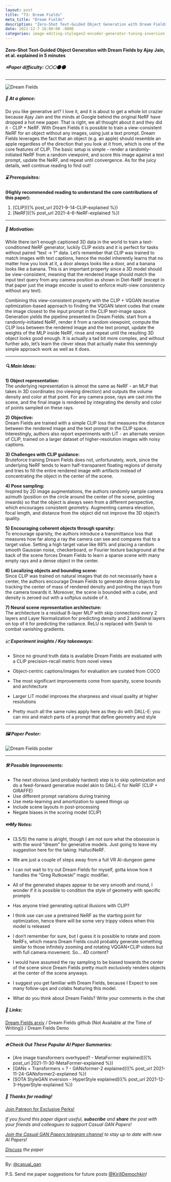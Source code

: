 ```yaml
---
layout: post
title: "73: Dream Fields"
meta_title: "Dream Fields"
description: "Zero-Shot Text-Guided Object Generation with Dream Fields by Ajay Jain, et al. explained in 5 minutes"
date: 2021-12-7 16:00:00 -0000
categories: image-editing-stylegan2-encoder-generator-tuning-inversion
---
```


#### Zero-Shot Text-Guided Object Generation with Dream Fields by Ajay Jain, et al. explained in 5 minutes

##### ⭐️Paper difficulty: 🌕🌕🌕🌑🌑

***

![Dream Fields](/assets/images/dreamfields_teaser.gif "Dream Fields Teaser")

##### 🎯 At a glance:

Do you like generative art? I love it, and it is about to get a whole lot crazier because Ajay Jain and the minds at Google behind the original NeRF have dropped a hot new paper. That is right, we all thought about it and they did it - CLIP + NeRF. With Dream Fields it is possible to train a view-consistent NeRF for an object without any images, using just a text prompt. Dream Fields leverages the fact that an object (e.g. an apple) should resemble an apple regardless of the direction that you look at it from, which is one of the core features of CLIP. The basic setup is simple - render a randomly-initiated NeRF from a random viewpoint, and score this image against a text prompt, update the NeRF, and repeat until convergence. As for the juicy details, well continue reading to find out!

##### ⌛️ Prerequisites:

**(Highly recommended reading to understand the core contributions of this paper):**  
1) [CLIP]({% post_url 2021-9-14-CLIP-explained %})  
2) [NeRF]({% post_url 2021-4-6-NeRF-explained %})   

***

##### 🚀 Motivation:

While there isn’t enough captioned 3D data in the world to train a text-conditioned NeRF generator, luckily CLIP exists and it is perfect for tasks without paired “text -> ?” data. Let’s remember that CLIP was trained to match images with text captions, hence the model inherently learns that no matter how you look at it, a door always looks like a door, and a banana looks like a banana. This is an important property since a 3D model should be view-consistent, meaning that the rendered image should match the input text query from any camera position as shown in Diet-NeRF (except in that paper just the image encoder is used to enforce multi-view consistency without any text).  

Combining this view-consistent property with the CLIP + VQGAN iterative optimization-based approach to finding the VQGAN latent codes that create the image closest to the input prompt in the CLIP text-image space. Generation yields the pipeline presented in Dream Fields: start from a randomly-initiated NeRF, render it from a random viewpoint, compute the CLIP loss between the rendered image and the text prompt, update the weights of the MLP inside NeRF, rinse and repeat until the resulting 3D object looks good enough. It is actually a tad bit more complex, and without further ado, let’s learn the clever ideas that actually make this seemingly simple approach work as well as it does.  

***

##### 🔍 Main Ideas:

**1) Object representation:**  
The underlying representation is almost the same as NeRF - an MLP that takes in 3D coordinates (no viewing direction) and outputs the volume density and color at that point. For any camera pose, rays are cast into the scene, and the final image is rendered by integrating the density and color of points sampled on these rays.

**2) Objective:**  
Dream Fields are trained with a simple CLIP loss that measures the distance between the rendered image and the text prompt in the CLIP space. Interestingly, authors also report experiments with LiT - an alternate version of CLIP, trained on a larger dataset of higher-resolution images with noisy captions.

**3) Challenges with CLIP guidance:**  
Bruteforce training Dream Fields does not, unfortunately, work, since the underlying NeRF tends to learn half-transparent floating regions of density and tries to fill the entire rendered image with artifacts instead of concentrating the object in the center of the scene.

**4) Pose sampling:**  
Inspired by 2D image augmentations, the authors randomly sample camera azimuth (position on the circle around the center of the scene, pointing inwards) so that the object is always seen from a different perspective, which encourages consistent geometry. Augmenting camera elevation, focal length, and distance from the object did not improve the 3D object’s quality.

**5) Encouraging coherent objects through sparsity:**  
To encourage sparsity, the authors introduce a transmittance loss that measures how far along a ray the camera can see and compares that to a target value. Setting a high target value like 88% and placing a random smooth Gaussian noise, checkerboard, or Fourier texture background at the back of the scene forces Dream Fields to learn a sparse scene with many empty rays and a dense object in the center.

**6) Localizing objects and bounding scene:**  
Since CLIP was trained on natural images that do not necessarily have a center, the authors encourage Dream Fields to generate dense objects by tracking the center of mass of rendered density and pointing the rays from the camera towards it. Moreover, the scene is bounded with a cube, and density is zeroed out with a softplus outside of it.

**7) Neural scene representation architecture:**  
The architecture is a residual 8-layer MLP with skip connections every 2 layers and Layer Normalization for predicting density and 2 additional layers on top of it for predicting the radiance. ReLU is replaced with Swish to combat vanishing gradients.

##### 📈 Experiment insights / Key takeaways:

- Since no ground truth data is available Dream Fields are evaluated with a CLIP precision-recall metric from novel views  
- Object-centric captions/images for evaluation are curated from COCO  

- The most significant improvements come from sparsity, scene bounds and architecture  
- Larger LiT model improves the sharpness and visual quality at higher resolutions  

- Pretty much all the same rules apply here as they do with DALL-E: you can mix and match parts of a prompt that define geometry and style  

***

##### 🖼️ Paper Poster:

![Dream Fields poster](/assets/images/dreamfields.jpg "Dream Fields Poster")

***

##### 🛠 Possible Improvements:

- The next obvious (and probably hardest) step is to skip optimization and do a feed-forward generative model akin to DALL-E for NeRF (CLIP + GIRAFFE)  
- Use different prompt variations during training  
- Use meta-learning and amortization to speed things up  
- Include scene layouts in post-processing  
- Negate biases in the scoring model (CLIP)  


##### ✏️My Notes:

- (3.5/5) the name is alright, though I am not sure what the obsession is with the word “dream” for generative models. Just going to leave my suggestion here for the taking: HalluciNeRF.  

- We are just a couple of steps away from a full VR AI-dungeon game  
- I can not wait to try out Dream Fields for myself, gotta know how it handles the “Greg Rutkowski” magic modifier.  
- All of the generated shapes appear to be very smooth and round, I wonder if it is possible to condition the style of geometry with specific prompts  
- Has anyone tried generating optical illusions with CLIP?  

- I think use can use a pretrained NeRF as the starting point for optimization, hence there will be some very trippy videos when this model is released  
- I don’t remember for sure, but I guess it is possible to rotate and zoom NeRFs, which means Dream Fields could probably generate something similar to those infinitely zooming and rotating VQGAN+CLIP videos but with full camera movement. So… 4D content?  

- I would have assumed the ray sampling to be biased towards the center of the scene since Dream Fields pretty much exclusively renders objects at the center of the scene anyways.  

- I suggest you get familiar with Dream Fields, because I Expect to see many follow-ups and colabs featuring this model.  
- What do you think about Dream Fields? Write your comments in the chat  

##### 🔗 Links:
[Dream Fields arxiv](https://arxiv.org/abs/2112.01455) / Dream Fields github (Not Available at the Time of Writing)) / Dream Fields Demo

***

##### 🔥 Check Out These Popular AI Paper Summaries:  
- [Are image transformers overhyped? - MetaFormer explained]({% post_url 2021-11-30-MetaFormer-explained %})  
- [GANs + Transformers = ? - GANsformer-2 explained]({% post_url 2021-11-24-GANsformer2-explained %})  
- [SOTA StyleGAN inversion - HyperStyle explained]({% post_url 2021-12-3-HyperStyle-explained %})  

##### 👋 Thanks for reading!
<a href="https://www.patreon.com/bePatron?u=53448948" data-patreon-widget-type="become-patron-button">Join Patreon for Exclusive Perks!</a><script async src="https://c6.patreon.com/becomePatronButton.bundle.js"></script>

*If you found this paper digest useful, **subscribe** and **share** the post with your friends and colleagues to support Casual GAN Papers!*

*[Join the Casual GAN Papers telegram channel](https://t.me/joinchat/KeutnzlvetRkZGZi) to stay up to date with new AI Papers!*

*[Discuss](https://t.me/casual_gans_chat) the paper*

***

By: [@casual_gan](https://t.me/joinchat/KeutnzlvetRkZGZi)

P.S. Send me paper suggestions for future posts
[@KirillDemochkin](mailto:kdemochkin@gmail.com)!
